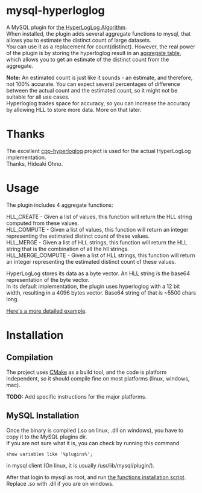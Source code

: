 mysql-hyperloglog
=================

A MySQL plugin for [the HyperLogLog Algorithm](http://en.wikipedia.org/wiki/HyperLogLog).  
When installed, the plugin adds several aggregate functions to mysql, that allows you to estimate the distinct count of large datasets.  
You can use it as a replacement for count(distinct). However, the real power of the plugin is by storing the hyperloglog result in an [aggregate table](http://en.wikipedia.org/wiki/Aggregate_(data_warehouse)), which allows you to get an estimate of the distinct count from the aggregate.



**Note:** An estimated count is just like it sounds - an estimate, and therefore, not 100% accurate. You can expect several percentages of difference between the actual count and the estimated count, so it might not be suitable for all use cases.  
Hyperloglog trades space for accuracy, so you can increase the accuracy by allowing HLL to store more data. More on that later.

Thanks
======

The excellent [cpp-hyperloglog](https://github.com/hideo55/cpp-HyperLogLog) project is used for the actual HyperLogLog implementation.  
Thanks, Hideaki Ohno.

Usage
=====

The plugin includes 4 aggregate functions:

HLL_CREATE - Given a list of values, this function will return the HLL string computed from these values.  
HLL_COMPUTE - Given a list of values, this function will return an integer representing the estimated distinct count of these values.  
HLL_MERGE - Given a list of HLL strings, this function will return the HLL string that is the combination of all the hll strings.  
HLL_MERGE_COMPUTE - Given a list of HLL strings, this function will return an integer representing the estimated distinct count of these values.
  
HyperLogLog stores its data as a byte vector. An HLL string is the base64 representation of the byte vector.  
In its default implementation, the plugin uses hyperloglog with a 12 bit width, resulting in a 4096 bytes vector. Base64 string of that is ~5500 chars long.
  
[Here's a more detailed example](sql/example.sql).

Installation
============

Compilation
-----------

The project uses [CMake](http://www.cmake.org/) as a build tool, and the code is platform independent, so it should compile fine on most platforms (linux, windows, mac).  

**TODO:** Add specific instructions for the major platforms.

MySQL Installation
------------------

Once the binary is compiled (.so on linux, .dll on windows), you have to copy it to the MySQL plugins dir.  
If you are not sure what it is, you can check by running this command 
  
`show variables like '%plugins%';`  
  
in mysql client (On linux, it is usually /usr/lib/mysql/plugin/).

After that login to mysql as root, and run [the functions installation script](sql/udf.sql). Replace .so with .dll if you are on windows.



